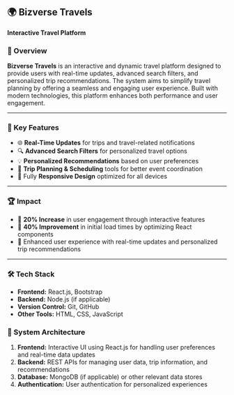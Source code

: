 ## 🌍 Bizverse Travels  
**Interactive Travel Platform**

### 📌 Overview  
**Bizverse Travels** is an interactive and dynamic travel platform designed to provide users with real-time updates, advanced search filters, and personalized trip recommendations. The system aims to simplify travel planning by offering a seamless and engaging user experience. Built with modern technologies, this platform enhances both performance and user engagement.

---

### 🚀 Key Features
- 🌐 **Real-Time Updates** for trips and travel-related notifications  
- 🔍 **Advanced Search Filters** for personalized travel options  
- 💡 **Personalized Recommendations** based on user preferences  
- 📅 **Trip Planning & Scheduling** tools for better event coordination  
- 📱 Fully **Responsive Design** optimized for all devices

---

### 🏆 Impact
- 🧳 **20% Increase** in user engagement through interactive features  
- 🚀 **40% Improvement** in initial load times by optimizing React components  
- 🌟 Enhanced user experience with real-time updates and personalized trip recommendations

---

### 🛠️ Tech Stack
- **Frontend:** React.js, Bootstrap  
- **Backend:** Node.js (if applicable)  
- **Version Control:** Git, GitHub  
- **Other Tools:** HTML, CSS, JavaScript  




### 🧩 System Architecture

1. **Frontend:** Interactive UI using React.js for handling user preferences and real-time data updates  
2. **Backend:** REST APIs for managing user data, trip information, and recommendations  
3. **Database:** MongoDB (if applicable) or other relevant data stores  
4. **Authentication:** User authentication for personalized experiences









